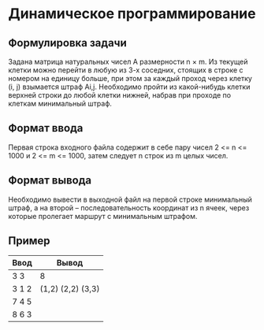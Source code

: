 # Динамическое программирование 

## Формулировка задачи

Задана матрица натуральных чисел A размерности n × m. Из текущей клетки можно перейти в любую из 3-х соседних, стоящих в строке с номером на единицу больше, при этом за каждый проход через клетку (i, j) взымается штраф Ai,j. Необходимо пройти из какой-нибудь клетки верхней строки до любой клетки нижней, набрав при проходе по клеткам минимальный штраф.

## Формат ввода

Первая строка входного файла содержит в себе пару чисел 2 <= n <= 1000 и 2 <= m <= 1000, затем следует n строк из m целых чисел.

## Формат вывода

Необходимо вывести в выходной файл на первой строке минимальный штраф, а на второй – последовательность координат из n ячеек, через которые пролегает маршрут с минимальным штрафом.

## Пример

| Ввод | Вывод |
|--|--|
|3 3|8 |
|3 1 2 |(1,2) (2,2) (3,3) |
|7 4 5| |
|8 6 3| |